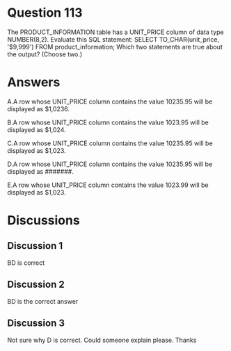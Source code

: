# Question 113
The PRODUCT_INFORMATION table has a UNIT_PRICE column of data type NUMBER(8,2).
Evaluate this SQL statement:
SELECT TO_CHAR(unit_price, '$9,999') FROM product_information;
Which two statements are true about the output? (Choose two.)

# Answers
A.A row whose UNIT_PRICE column contains the value 10235.95 will be displayed as $1,0236.

B.A row whose UNIT_PRICE column contains the value 1023.95 will be displayed as $1,024.

C.A row whose UNIT_PRICE column contains the value 10235.95 will be displayed as $1,023.

D.A row whose UNIT_PRICE column contains the value 10235.95 will be displayed as #######.

E.A row whose UNIT_PRICE column contains the value 1023.99 will be displayed as $1,023.

# Discussions
## Discussion 1
BD is correct

## Discussion 2
BD is the correct answer

## Discussion 3
Not sure why D is correct.  Could someone explain please.  Thanks

